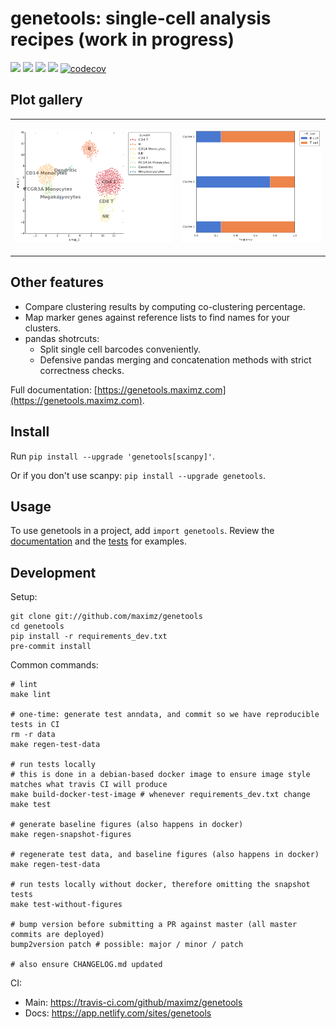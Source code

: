 # genetools: single-cell analysis recipes (work in progress)

[![](https://img.shields.io/pypi/v/genetools.svg)](https://pypi.python.org/pypi/genetools)
[![](https://img.shields.io/travis/maximz/genetools.svg)](https://travis-ci.com/maximz/genetools)
[![](https://img.shields.io/badge/docs-here-blue.svg)](https://genetools.maximz.com)
[![](https://img.shields.io/github/stars/maximz/genetools?style=social)](https://github.com/maximz/genetools)
[![codecov](https://codecov.io/gh/maximz/genetools/branch/master/graph/badge.svg)](https://codecov.io/gh/maximz/genetools)

## Plot gallery

<table>
<tr>
<td>

[![](tests/baseline/test_umap_scatter_discrete.png)](https://github.com/maximz/genetools/blob/master/tests/test_plots.py)

</td>
<td>

[![](tests/baseline/test_horizontal_stacked_bar_plot.png)](https://github.com/maximz/genetools/blob/master/tests/test_plots.py)

</td>
</tr>
</table>

## Other features

* Compare clustering results by computing co-clustering percentage.
* Map marker genes against reference lists to find names for your clusters.
* pandas shotrcuts:
  * Split single cell barcodes conveniently.
  * Defensive pandas merging and concatenation methods with strict correctness checks.

Full documentation: [https://genetools.maximz.com](https://genetools.maximz.com).

## Install

Run `pip install --upgrade 'genetools[scanpy]'`.

Or if you don't use scanpy: `pip install --upgrade genetools`.

## Usage

To use genetools in a project, add `import genetools`. Review the [documentation](https://genetools.maximz.com) and the [tests](https://github.com/maximz/genetools/tree/master/tests) for examples.

## Development

Setup:

```
git clone git://github.com/maximz/genetools
cd genetools
pip install -r requirements_dev.txt
pre-commit install
```

Common commands:

```
# lint
make lint

# one-time: generate test anndata, and commit so we have reproducible tests in CI
rm -r data
make regen-test-data

# run tests locally
# this is done in a debian-based docker image to ensure image style matches what travis CI will produce
make build-docker-test-image # whenever requirements_dev.txt change
make test

# generate baseline figures (also happens in docker)
make regen-snapshot-figures

# regenerate test data, and baseline figures (also happens in docker)
make regen-test-data

# run tests locally without docker, therefore omitting the snapshot tests
make test-without-figures

# bump version before submitting a PR against master (all master commits are deployed)
bump2version patch # possible: major / minor / patch

# also ensure CHANGELOG.md updated
```

CI:
- Main: https://travis-ci.com/github/maximz/genetools
- Docs: https://app.netlify.com/sites/genetools

